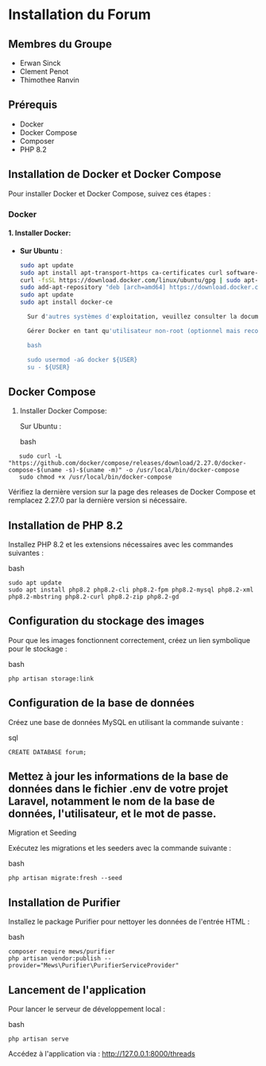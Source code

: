 # Installation du Forum

## Membres du Groupe
- Erwan Sinck
- Clement Penot
- Thimothee Ranvin

## Prérequis
- Docker
- Docker Compose
- Composer
- PHP 8.2

## Installation de Docker et Docker Compose
Pour installer Docker et Docker Compose, suivez ces étapes :

### Docker
#### 1. Installer Docker:
- **Sur Ubuntu** :
  ```bash
  sudo apt update
  sudo apt install apt-transport-https ca-certificates curl software-properties-common
  curl -fsSL https://download.docker.com/linux/ubuntu/gpg | sudo apt-key add -
  sudo add-apt-repository "deb [arch=amd64] https://download.docker.com/linux/ubuntu $(lsb_release -cs) stable"
  sudo apt update
  sudo apt install docker-ce

    Sur d'autres systèmes d'exploitation, veuillez consulter la documentation officielle de Docker.

    Gérer Docker en tant qu'utilisateur non-root (optionnel mais recommandé):

    bash

    sudo usermod -aG docker ${USER}
    su - ${USER}

## Docker Compose
1. Installer Docker Compose:

   Sur Ubuntu :

   bash
```
   sudo curl -L "https://github.com/docker/compose/releases/download/2.27.0/docker-compose-$(uname -s)-$(uname -m)" -o /usr/local/bin/docker-compose
   sudo chmod +x /usr/local/bin/docker-compose
```

   Vérifiez la dernière version sur la page des releases de Docker Compose et remplacez 2.27.0 par la dernière version si nécessaire.

## Installation de PHP 8.2

Installez PHP 8.2 et les extensions nécessaires avec les commandes suivantes :

bash
```
sudo apt update
sudo apt install php8.2 php8.2-cli php8.2-fpm php8.2-mysql php8.2-xml php8.2-mbstring php8.2-curl php8.2-zip php8.2-gd
```

## Configuration du stockage des images

Pour que les images fonctionnent correctement, créez un lien symbolique pour le stockage :

bash

```
php artisan storage:link
```

## Configuration de la base de données

Créez une base de données MySQL en utilisant la commande suivante :

sql
```
CREATE DATABASE forum;
```

## Mettez à jour les informations de la base de données dans le fichier .env de votre projet Laravel, notamment le nom de la base de données, l'utilisateur, et le mot de passe.

Migration et Seeding

Exécutez les migrations et les seeders avec la commande suivante :

bash
```
php artisan migrate:fresh --seed
```

## Installation de Purifier

Installez le package Purifier pour nettoyer les données de l'entrée HTML :

bash
```
composer require mews/purifier
php artisan vendor:publish --provider="Mews\Purifier\PurifierServiceProvider"
```

## Lancement de l'application

Pour lancer le serveur de développement local :

bash
```
php artisan serve
```

Accédez à l'application via : http://127.0.0.1:8000/threads
